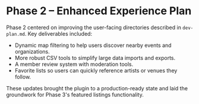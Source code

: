 # Phase 2 – Enhanced Experience Plan

Phase 2 centered on improving the user-facing directories described in `dev-plan.md`. Key deliverables included:

- Dynamic map filtering to help users discover nearby events and organizations.
- More robust CSV tools to simplify large data imports and exports.
- A member review system with moderation tools.
- Favorite lists so users can quickly reference artists or venues they follow.

These updates brought the plugin to a production-ready state and laid the groundwork for Phase 3's featured listings functionality.
